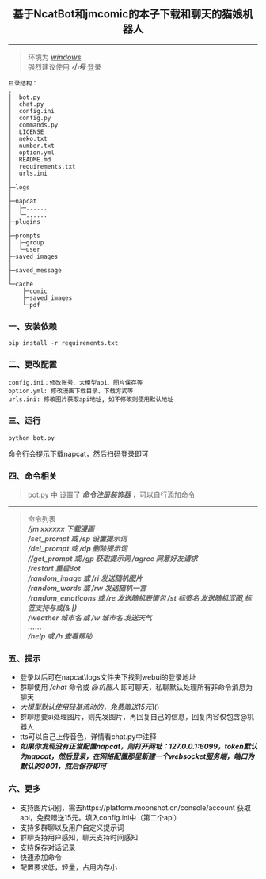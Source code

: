 <h2 style = "text-align:center;">基于NcatBot和jmcomic的本子下载和聊天的猫娘机器人</h2> 

---
>环境为 <u>___windows___</u>  
>强烈建议使用 ___小号___ 登录

```
目录结构：
.
│  bot.py
│  chat.py
│  config.ini
│  config.py
│  commands.py
│  LICENSE
│  neko.txt
│  number.txt
│  option.yml
│  README.md
│  requirements.txt
│  urls.ini
│  
├─logs
│      
├─napcat
│  ├─...... 
│  └─......
├─plugins
│
├─prompts
│  ├─group
│  └─user
├─saved_images
│      
├─saved_message
│
└─cache
    ├─comic
    ├─saved_images
    └─pdf
```        


### 一、安装依赖
```
pip install -r requirements.txt
```
### 二、更改配置
```
config.ini：修改账号、大模型api、图片保存等
option.yml: 修改漫画下载目录、下载方式等
urls.ini: 修改图片获取api地址, 如不修改则使用默认地址
```
### 三、运行
```
python bot.py
```
命令行会提示下载napcat，然后扫码登录即可

### 四、命令相关
>bot.py 中 设置了 ___命令注册装饰器___ ，可以自行添加命令    
---
>命令列表：  
>___/jm xxxxxx 下载漫画  
/set_prompt 或 /sp 设置提示词  
/del_prompt 或 /dp 删除提示词  
//get_prompt 或 /gp 获取提示词
/agree   同意好友请求  
/restart   重启Bot  
/random_image 或 /ri 发送随机图片  
/random_words 或 /rw 发送随机一言  
/random_emoticons 或 /re 发送随机表情包
/st 标签名 发送随机涩图,标签支持与或(& |)  
/weather 城市名 或 /w 城市名 发送天气  
……  
/help 或 /h 查看帮助___

### 五、提示
+ 登录以后可在napcat\logs文件夹下找到webui的登录地址
+ 群聊使用 _/chat_ 命令或 _@机器人_ 即可聊天，私聊默认处理所有非命令消息为聊天 
+ _大模型默认使用硅基流动的，免费赠送15元_]()
+ 群聊想要ai处理图片，则先发图片，再回复自己的信息，回复内容仅包含@机器人
+ tts可以自己上传音色，详情看chat.py中注释
+ ___如果你发现没有正常配置napcat，则打开网址：127.0.0.1:6099，token默认为napcat，然后登录，在网络配置那里新建一个websocket服务端，端口为默认的3001，然后保存即可___

### 六、更多  

+ 支持图片识别，需去https://platform.moonshot.cn/console/account 获取api，免费赠送15元。填入config.ini中（第二个api）
+ 支持多群聊以及用户自定义提示词
+ 群聊支持用户感知，聊天支持时间感知
+ 支持保存对话记录
+ 快速添加命令
+ 配置要求低，轻量，占用内存小

